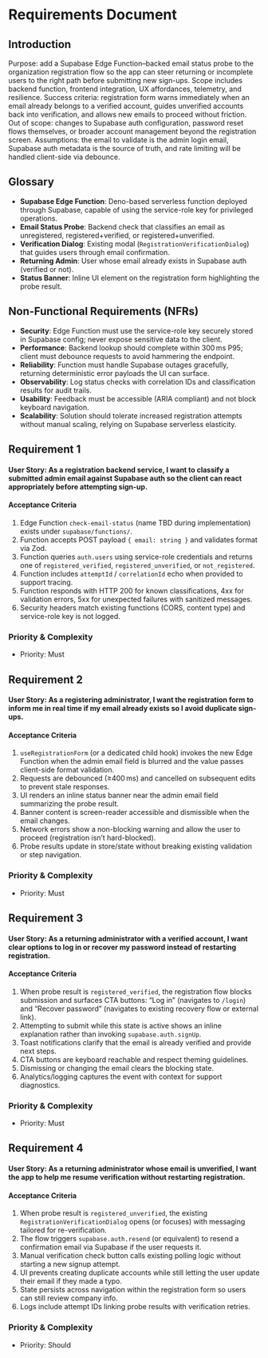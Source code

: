 # Requirements Document

## Introduction

Purpose: add a Supabase Edge Function–backed email status probe to the organization registration flow so the app can steer returning or incomplete users to the right path before submitting new sign-ups. Scope includes backend function, frontend integration, UX affordances, telemetry, and resilience. Success criteria: registration form warns immediately when an email already belongs to a verified account, guides unverified accounts back into verification, and allows new emails to proceed without friction. Out of scope: changes to Supabase auth configuration, password reset flows themselves, or broader account management beyond the registration screen. Assumptions: the email to validate is the admin login email, Supabase auth metadata is the source of truth, and rate limiting will be handled client-side via debounce.

## Glossary

- **Supabase Edge Function**: Deno-based serverless function deployed through Supabase, capable of using the service-role key for privileged operations.
- **Email Status Probe**: Backend check that classifies an email as unregistered, registered+verified, or registered+unverified.
- **Verification Dialog**: Existing modal (`RegistrationVerificationDialog`) that guides users through email confirmation.
- **Returning Admin**: User whose email already exists in Supabase auth (verified or not).
- **Status Banner**: Inline UI element on the registration form highlighting the probe result.

## Non-Functional Requirements (NFRs)

- **Security**: Edge Function must use the service-role key securely stored in Supabase config; never expose sensitive data to the client.
- **Performance**: Backend lookup should complete within 300 ms P95; client must debounce requests to avoid hammering the endpoint.
- **Reliability**: Function must handle Supabase outages gracefully, returning deterministic error payloads the UI can surface.
- **Observability**: Log status checks with correlation IDs and classification results for audit trails.
- **Usability**: Feedback must be accessible (ARIA compliant) and not block keyboard navigation.
- **Scalability**: Solution should tolerate increased registration attempts without manual scaling, relying on Supabase serverless elasticity.

## Requirement 1

#### User Story: As a registration backend service, I want to classify a submitted admin email against Supabase auth so the client can react appropriately before attempting sign-up.

#### Acceptance Criteria

1. Edge Function `check-email-status` (name TBD during implementation) exists under `supabase/functions/`.
2. Function accepts POST payload `{ email: string }` and validates format via Zod.
3. Function queries `auth.users` using service-role credentials and returns one of `registered_verified`, `registered_unverified`, or `not_registered`.
4. Function includes `attemptId` / `correlationId` echo when provided to support tracing.
5. Function responds with HTTP 200 for known classifications, 4xx for validation errors, 5xx for unexpected failures with sanitized messages.
6. Security headers match existing functions (CORS, content type) and service-role key is not logged.

### Priority & Complexity

- Priority: Must

## Requirement 2

#### User Story: As a registering administrator, I want the registration form to inform me in real time if my email already exists so I avoid duplicate sign-ups.

#### Acceptance Criteria

1. `useRegistrationForm` (or a dedicated child hook) invokes the new Edge Function when the admin email field is blurred and the value passes client-side format validation.
2. Requests are debounced (≥400 ms) and cancelled on subsequent edits to prevent stale responses.
3. UI renders an inline status banner near the admin email field summarizing the probe result.
4. Banner content is screen-reader accessible and dismissible when the email changes.
5. Network errors show a non-blocking warning and allow the user to proceed (registration isn’t hard-blocked).
6. Probe results update in store/state without breaking existing validation or step navigation.

### Priority & Complexity

- Priority: Must

## Requirement 3

#### User Story: As a returning administrator with a verified account, I want clear options to log in or recover my password instead of restarting registration.

#### Acceptance Criteria

1. When probe result is `registered_verified`, the registration flow blocks submission and surfaces CTA buttons: “Log in” (navigates to `/login`) and “Recover password” (navigates to existing recovery flow or external link).
2. Attempting to submit while this state is active shows an inline explanation rather than invoking `supabase.auth.signUp`.
3. Toast notifications clarify that the email is already verified and provide next steps.
4. CTA buttons are keyboard reachable and respect theming guidelines.
5. Dismissing or changing the email clears the blocking state.
6. Analytics/logging captures the event with context for support diagnostics.

### Priority & Complexity

- Priority: Must

## Requirement 4

#### User Story: As a returning administrator whose email is unverified, I want the app to help me resume verification without restarting registration.

#### Acceptance Criteria

1. When probe result is `registered_unverified`, the existing `RegistrationVerificationDialog` opens (or focuses) with messaging tailored for re-verification.
2. The flow triggers `supabase.auth.resend` (or equivalent) to resend a confirmation email via Supabase if the user requests it.
3. Manual verification check button calls existing polling logic without starting a new signup attempt.
4. UI prevents creating duplicate accounts while still letting the user update their email if they made a typo.
5. State persists across navigation within the registration form so users can still review company info.
6. Logs include attempt IDs linking probe results with verification retries.

### Priority & Complexity

- Priority: Should
